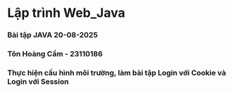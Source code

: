 # Lập trình Web_Java 
### Bài tập JAVA 20-08-2025
### Tôn Hoàng Cầm - 23110186
### Thực hiện cấu hình môi trường, làm bài tập Login với Cookie và Login với Session

